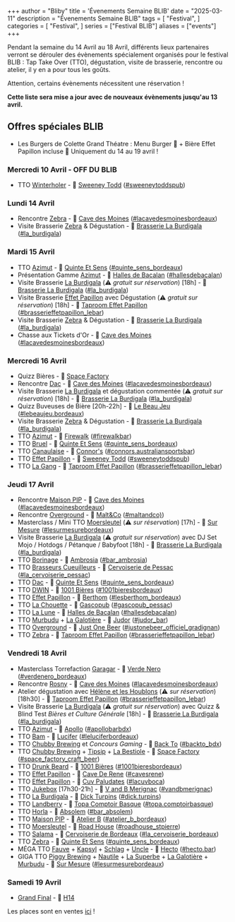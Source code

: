 +++
author = "Bliby"
title = 'Évenements Semaine BLIB'
date = "2025-03-11"
description = "Évenements Semaine BLIB"
tags = [
    "Festival",
]
categories = [
    "Festival",
]
series = ["Festival BLIB"]
aliases = ["events"]
+++

Pendant la semaine du 14 Avril au 18 Avril, différents lieux partenaires verront se dérouler des évènements spécialement organisés pour le festival BLIB : Tap Take Over (TTO), dégustation, visite de brasserie, rencontre ou atelier, il y en a pour tous les goûts.

Attention, certains évènements nécessitent une réservation !

**Cette liste sera mise a jour avec de nouveaux évènements jusqu'au 13 avril.**

## Offres spéciales BLIB

- Les Burgers de Colette Grand Théatre : Menu Burger 🍔 + Bière Effet Papillon incluse 🍺  Uniquement du 14 au 19 avril !

### Mercredi 10 Avril - OFF DU BLIB

- TTO [Winterholer](https://brasserie.bio/) - 📍 [Sweeney Todd](https://maps.app.goo.gl/sbfpsRXJ2GrbncEG8) ([#sweeneytoddspub](https://www.instagram.com/sweeneytoddspub))

### Lundi 14 Avril

- Rencontre [Zebra](https://brasseriezebra.fr/) - 📍 [Cave des Moines](https://maps.app.goo.gl/fCxwmFwGeJ61wsBL8) ([#lacavedesmoinesbordeaux](https://www.instagram.com/lacavedesmoinesbordeaux))
- Visite Brasserie [Zebra](https://brasseriezebra.fr/) & Dégustation - 📍 [Brasserie La Burdigala](https://maps.app.goo.gl/fCxwmFwGeJ61wsBL8) ([#la_burdigala](https://www.instagram.com/la_burdigala))


### Mardi 15 Avril

- TTO [Azimut](https://www.instagram.com/azimutbrasserie/) - 📍 [Quinte Et Sens](https://maps.app.goo.gl/sPUnwvuoBuNKAwgr8) ([#quinte_sens_bordeaux](https://www.instagram.com/quinte_sens_bordeaux))
- Présentation Gamme [Azimut](https://www.instagram.com/azimutbrasserie/) - 📍 [Halles de Bacalan](https://maps.app.goo.gl/sH12P1vgnR3uy8Dz7) ([#hallesdebacalan](https://www.instagram.com/hallesdebacalan))
- Visite Brasserie [La Burdigala](https://www.instagram.com/la_burdigala/) (⚠️  *gratuit sur réservation*) [18h] - 📍 [Brasserie La Burdigala](https://maps.app.goo.gl/fCxwmFwGeJ61wsBL8) ([#la_burdigala](https://www.instagram.com/la_burdigala))
- Visite Brasserie [Effet Papillon](https://www.instagram.com/brasserieffetpapillon/) avec Dégustation (⚠️  *gratuit sur réservation*) [18h] - 📍 [Taproom Effet Papillon](https://maps.app.goo.gl/yXeVhjujGM1Ayf9RA) ([#brasserieffetpapillon_lebar](https://www.instagram.com/brasserieffetpapillon_lebar))
- Visite Brasserie [Zebra](https://brasseriezebra.fr/) & Dégustation - 📍 [Brasserie La Burdigala](https://maps.app.goo.gl/fCxwmFwGeJ61wsBL8) ([#la_burdigala](https://www.instagram.com/la_burdigala))
- Chasse aux Tickets d'Or - 📍 [Cave des Moines](https://maps.app.goo.gl/fCxwmFwGeJ61wsBL8) ([#lacavedesmoinesbordeaux](https://www.instagram.com/lacavedesmoinesbordeaux))

### Mercredi 16 Avril

- Quizz Bières - 📍 [Space Factory]() <!--?-->
- Rencontre [Dac](https://www.instagram.com/brasserie_dac/) - 📍 [Cave des Moines](https://maps.app.goo.gl/fCxwmFwGeJ61wsBL8) ([#lacavedesmoinesbordeaux](https://www.instagram.com/lacavedesmoinesbordeaux))
- Visite Brasserie [La Burdigala](https://www.instagram.com/la_burdigala/) et dégustation commentée (⚠️  *gratuit sur réservation*) [18h] - 📍 [Brasserie La Burdigala](https://maps.app.goo.gl/fCxwmFwGeJ61wsBL8) ([#la_burdigala](https://www.instagram.com/la_burdigala))
- Quizz Buveuses de Bière [20h-22h] - 📍 [Le Beau Jeu](https://maps.app.goo.gl/8phCwineumHHwB5L8) ([#lebeaujeu.bordeaux](https://www.instagram.com/lebeaujeu.bordeaux))
- Visite Brasserie [Zebra](https://brasseriezebra.fr/) & Dégustation - 📍 [Brasserie La Burdigala](https://maps.app.goo.gl/fCxwmFwGeJ61wsBL8) ([#la_burdigala](https://www.instagram.com/la_burdigala))
- TTO [Azimut](https://www.instagram.com/azimutbrasserie/) - 📍 [Firewalk](https://maps.app.goo.gl/bA7Fp21qpxyenDA18a) ([#firewalkbar](https://www.instagram.com/firewalkbar))
- TTO [Bruel](https://www.instagram.com/brasseriebruel/) - 📍 [Quinte Et Sens](https://maps.app.goo.gl/sPUnwvuoBuNKAwgr8) ([#quinte_sens_bordeaux](https://www.instagram.com/quinte_sens_bordeaux))
- TTO [Canaulaise](https://www.instagram.com/biere.lacanaulaise/) - 📍 [Connor's](https://maps.app.goo.gl/E38ZZhYD5yC6YpkL9) ([#connors.australiansportsbar](https://www.instagram.com/connors.australiansportsbar))
- TTO [Effet Papillon](https://www.instagram.com/brasserieffetpapillon/) - 📍 [Sweeney Todd](https://maps.app.goo.gl/sbfpsRXJ2GrbncEG8) ([#sweeneytoddspub](https://www.instagram.com/sweeneytoddspub))
- TTO [La Gang](https://www.instagram.com/brasserielagang/) - 📍 [Taproom Effet Papillon](https://maps.app.goo.gl/yXeVhjujGM1Ayf9RA) ([#brasserieffetpapillon_lebar](https://www.instagram.com/brasserieffetpapillon_lebar))

### Jeudi 17 Avril

- Rencontre [Maison PIP](https://www.instagram.com/maison.pip/) - 📍 [Cave des Moines](https://maps.app.goo.gl/fCxwmFwGeJ61wsBL8) ([#lacavedesmoinesbordeaux](https://www.instagram.com/lacavedesmoinesbordeaux))
- Rencontre [Overground](https://www.instagram.com/overgroundbrewing/) - 📍 [Malt&Co](https://maps.app.goo.gl/PZUZt1eaHw9iqQGP7) ([#maltandco)](https://www.instagram.com/maltandco))
- Masterclass / Mini TTO [Moersleutel](https://www.instagram.com/moersleutelcraftbrewery/) (⚠️  *sur réservation*) [17h] - 📍 [Sur Mesure](https://maps.app.goo.gl/KCSNr6y5sVZLBZLA7) ([#lesurmesurebordeaux](https://www.instagram.com/lesurmesurebordeaux))
- Visite Brasserie [La Burdigala](https://www.instagram.com/la_burdigala/) (⚠️  *gratuit sur réservation*) avec DJ Set Mojo / Hotdogs / Pétanque / Babyfoot [18h] - 📍 [Brasserie La Burdigala](https://maps.app.goo.gl/fCxwmFwGeJ61wsBL8) ([#la_burdigala](https://www.instagram.com/la_burdigala))
- TTO [Borinage](https://brasserieduborinage.be/) - 📍 [Ambrosia](https://maps.app.goo.gl/V6w8b5LVpU4QX9qB9) ([#bar_ambrosia](https://www.instagram.com/bar_ambrosia))
- TTO [Brasseurs Cueuilleurs](https://www.instagram.com/brasseurscueilleurs/) - 📍 [Cervoiserie de Pessac](https://maps.app.goo.gl/J3vJpMUctBaVgkM47) ([#la_cervoiserie_pessac](https://www.instagram.com/la_cervoiserie_pessac))
- TTO [Dac](https://www.instagram.com/brasserie_dac/) - 📍 [Quinte Et Sens](https://maps.app.goo.gl/sPUnwvuoBuNKAwgr8) ([#quinte_sens_bordeaux](https://www.instagram.com/quinte_sens_bordeaux))
- TTO [DWIN](https://www.dwynbrewing.com/) - 📍 [1001 Bières](https://maps.app.goo.gl/x42AKujbSA23ebvM6) ([#1001bieresbordeaux](https://www.instagram.com/1001bieresbordeaux))
- TTO [Effet Papillon](https://www.instagram.com/brasserieffetpapillon/) - 📍 [Berthom](https://maps.app.goo.gl/Qdv7kF9pKuNTtHo68) ([#lesberthom_bordeaux](https://www.instagram.com/lesberthom_bordeaux))
- TTO [La Chouette](https://www.instagram.com/la_chouette_brasserie/) - 📍 [Gascopub](https://maps.app.goo.gl/Andmvog1ggLfNXpu8) ([#gascopub_pessac](https://www.instagram.com/gascopub_pessac))
- TTO [La Lune](https://www.instagram.com/brasserielalune/) - 📍 [Halles de Bacalan](https://maps.app.goo.gl/sH12P1vgnR3uy8Dz7) ([#hallesdebacalan](https://www.instagram.com/hallesdebacalan))
- TTO [Murbudu](https://www.instagram.com/murbudu_sidrs/) + [La Galotière](https://www.instagram.com/lagalotiere/) - 📍 [Judor](https://maps.app.goo.gl/jiTN5eQrXhE7TAKv7) ([#judor_bar](https://www.instagram.com/judor_bar))
- TTO [Overground](https://www.instagram.com/overgroundbrewing/) - 📍 [Just One Beer](https://maps.app.goo.gl/bNEQEfCNZKdnWP8y8) ([#justonebeer_officiel_gradignan](https://www.instagram.com/justonebeer_officiel_gradignan))
- TTO [Zebra](https://brasseriezebra.fr/) - 📍 [Taproom Effet Papillon](https://maps.app.goo.gl/yXeVhjujGM1Ayf9RA) ([#brasserieffetpapillon_lebar](https://www.instagram.com/brasserieffetpapillon_lebar))

### Vendredi 18 Avril

- Masterclass Torrefaction [Garagar](https://www.instagram.com/garagar.torrefaction/) - 📍 [Verde Nero](https://maps.app.goo.gl/YnahYYnFZGqArECj7) ([#verdenero_bordeaux](https://www.instagram.com/verdenero_bordeaux))
- Rencontre [Rosny](https://www.instagram.com/rosnybeer/) - 📍 [Cave des Moines](https://maps.app.goo.gl/fCxwmFwGeJ61wsBL8) ([#lacavedesmoinesbordeaux](https://www.instagram.com/lacavedesmoinesbordeaux))
- Atelier dégustation avec [Hélène et les Houblons](https://www.instagram.com/heleneetleshoublons/) (⚠️  *sur réservation*) [18h30] - 📍 [Taproom Effet Papillon](https://maps.app.goo.gl/yXeVhjujGM1Ayf9RA) ([#brasserieffetpapillon_lebar](https://www.instagram.com/brasserieffetpapillon_lebar))
- Visite Brasserie [La Burdigala](https://www.instagram.com/la_burdigala/) (⚠️  *gratuit sur réservation*) avec Quizz & Blind Test *Bières et Culture Générale* [18h] - 📍 [Brasserie La Burdigala](https://maps.app.goo.gl/fCxwmFwGeJ61wsBL8) ([#la_burdigala](https://www.instagram.com/la_burdigala))
- TTO [Azimut](https://www.instagram.com/azimutbrasserie/) - 📍 [Apollo](https://maps.app.goo.gl/zu4kHTzxwMtCZ1baA) ([#apollobarbdx](https://www.instagram.com/apollobarbdx))
- TTO [Bam](https://www.instagram.com/bam_brasserie/) - 📍 [Lucifer](https://maps.app.goo.gl/coHjoALxPA1phFhx5) ([#leluciferbordeaux](https://www.instagram.com/leluciferbordeaux))
- TTO [Chubby Brewing](https://www.instagram.com/chubbybrewing/) et *Concours Gaming* - 📍 [Back To](https://maps.app.goo.gl/uuboeWyJVSwW4u5v9) ([#backto_bdx](https://www.instagram.com/backto_bdx))
- TTO [Chubby Brewing](https://www.instagram.com/chubbybrewing/) + [Tipsip](https://www.instagram.com/tipsipbrewing/) + [La Bestiole](https://www.instagram.com/brasserielabestiole/) - 📍 [Space Factory](https://maps.app.goo.gl/rGRurbjsMyZJ3JJWA) ([#space_factory_craft_beer](https://www.instagram.com/space_factory_craft_beer))
- TTO [Drunk Beard](https://drunkbeard.ch/) - 📍 [1001 Bières](https://maps.app.goo.gl/x42AKujbSA23ebvM6) ([#1001bieresbordeaux](https://www.instagram.com/1001bieresbordeaux))
- TTO [Effet Papillon](https://www.instagram.com/brasserieffetpapillon/) - 📍 [Cave De Rene](https://maps.app.goo.gl/5EPzZDjhiVevPqr49) ([#cavesrene](https://www.instagram.com/cavesrene))
- TTO [Effet Papillon](https://www.instagram.com/brasserieffetpapillon/) - 📍 [Cuv Paludates](https://maps.app.goo.gl/Df69Zs5LWcwQrD97A) ([#lacuvboca](https://www.instagram.com/lacuvboca))
- TTO [Jukebox](https://www.instagram.com/brasseriejukebox/) [17h30-21h] - 📍 [V and B Merignac](https://maps.app.goo.gl/3CgbiXA7hoHHfB8N9) ([#vandbmerignac](https://www.instagram.com/vandbmerignac))
- TTO [La Burdigala](https://www.instagram.com/la_burdigala/) - 📍 [Dick Turpins](https://maps.app.goo.gl/BBNErE4YZgb2QMDeA) ([#dick.turpins](https://www.instagram.com/dick.turpins))
- TTO [Landberry](https://www.instagram.com/landberry.crew/) - 📍 [Topa Comptoir Basque](https://maps.app.goo.gl/qydbc6eCwzeiMXHm7) ([#topa.comptoirbasque](https://www.instagram.com/topa.comptoirbasque))
- TTO [Horla](https://www.instagram.com/microbrasseriehorla/) - 📍 [Absolem](https://maps.app.goo.gl/ZRgbB8SkKeooM3eY8) ([#bar_absolem](https://www.instagram.com/bar_absolem))
- TTO [Maison PIP](https://www.instagram.com/maison.pip/) - 📍 [Atelier B](https://maps.app.goo.gl/KuNmFwW5wrosAXhGA) ([#atelier_b_bordeaux](https://www.instagram.com/atelier_b_bordeaux))
- TTO [Moersleutel](https://www.instagram.com/moersleutelcraftbrewery/) - 📍 [Road House](https://maps.app.goo.gl/Z7x8NiLAXjqLeqVQ7) ([#roadhouse_stpierre](https://www.instagram.com/roadhouse_stpierre))
- TTO [Salama](https://www.instagram.com/salamabrewing/) - 📍 [Cervoiserie de Bordeaux](https://maps.app.goo.gl/TeY3aJuYvNXE31qC7) ([#la_cervoiserie_bordeaux](https://www.instagram.com/la_cervoiserie_bordeaux))
- TTO [Zebra](https://brasseriezebra.fr/) - 📍 [Quinte Et Sens](https://maps.app.goo.gl/sPUnwvuoBuNKAwgr8) ([#quinte_sens_bordeaux](https://www.instagram.com/quinte_sens_bordeaux))
- MÉGA TTO [Fauve](https://www.instagram.com/fauvebiere/) + [Kapsyl](https://www.instagram.com/brasseriekapsyl/) + [Schlag](https://www.instagram.com/schlag.brastylerie/) + [Uncle](https://www.instagram.com/brasserie_uncle/) - 📍 [Hecto](https://maps.app.goo.gl/gZM1Gim2moAgrFDc6) ([#hecto.bar](https://www.instagram.com/hecto.bar))
- GIGA TTO [Piggy Brewing](https://www.instagram.com/thepiggybrew/) + [Nautile](https://www.instagram.com/brasserienautile/) + [La Superbe](https://www.instagram.com/brasserielasuperbe/) + [La Galotière](https://www.instagram.com/lagalotiere/) + [Murbudu](https://www.instagram.com/murbudu_sidrs/) - 📍 [Sur Mesure](https://maps.app.goo.gl/KCSNr6y5sVZLBZLA7) ([#lesurmesurebordeaux](https://www.instagram.com/lesurmesurebordeaux))

<!-- ######### -->

### Samedi 19 Avril

- [Grand Final](h14.md) - 📍 [H14](https://maps.app.goo.gl/49eCDfdcKjSFceEA7)

Les places sont en ventes [ici](https://www.helloasso.com/associations/blib/evenements/prevente-blib-2025-au-hangar-14) !
